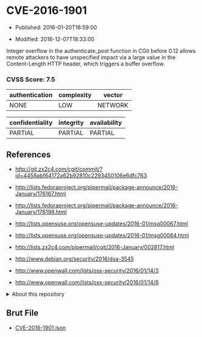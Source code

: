 # CVE-2016-1901

- Published: 2016-01-20T16:59:00

- Modified: 2016-12-07T18:33:00

Integer overflow in the authenticate_post function in CGit before 0.12 allows remote attackers to have unspecified impact via a large value in the Content-Length HTTP header, which triggers a buffer overflow.

### CVSS Score: **7.5**

| authentication | complexity | vector |
| --- | --- | --- |
| NONE | LOW | NETWORK |

| confidentiality | integrity | availability |
| --- | --- | --- |
| PARTIAL | PARTIAL | PARTIAL |

## References

* http://git.zx2c4.com/cgit/commit/?id=4458abf64172a62b92810c2293450106e6dfc763

* http://lists.fedoraproject.org/pipermail/package-announce/2016-January/176167.html

* http://lists.fedoraproject.org/pipermail/package-announce/2016-January/176198.html

* http://lists.opensuse.org/opensuse-updates/2016-01/msg00067.html

* http://lists.opensuse.org/opensuse-updates/2016-01/msg00084.html

* http://lists.zx2c4.com/pipermail/cgit/2016-January/002817.html

* http://www.debian.org/security/2016/dsa-3545

* http://www.openwall.com/lists/oss-security/2016/01/14/3

* http://www.openwall.com/lists/oss-security/2016/01/14/6

<details>
<summary>About this repository</summary> 

  This repository is part of the project [Live Hack CVE](https://github.com/Live-Hack-CVE). Main website can be found [www.live-hack.org](https://www.live-hack.org) 
  
  Made by [Sn0wAlice](https://github.com/Sn0wAlice) for the people that care about security and need to have a feed of the latest CVEs. Hope you enjoy it, don't forget to star the repo and follow me on [Twitter](https://twitter.com/Sn0wAlice) and [Github](https://github.com/Sn0wAlice). And that is my [personnal website](https://www.alice-snow.me/)

  - [Home Page](https://github.com/Live-Hack-CVE)
  - [Framework](https://github.com/Live-Hack-CVE/cve-framework)
  - [CVE database](https://github.com/Live-Hack-CVE/full_database)
  - [Changelog](https://github.com/Live-Hack-CVE/Changelog)
</details>

## Brut File

* [CVE-2016-1901.json](https://raw.githubusercontent.com/Live-Hack-CVE/full_database/main/cves/2016/CVE-2016-1901.json)

